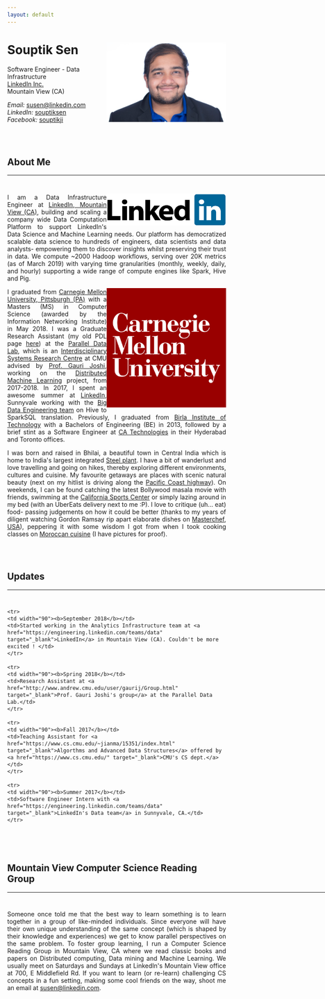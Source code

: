 ```yaml
---
layout: default
---
```


<!-- git add . | git commit -m "changes again6" | git push myorigin-->

# Souptik Sen  <a href="/images/linkedin-profile.png" target="_blank"><img src="images/linkedin-profile.png" alt="Souptik Sen" style="width:275px;" align="right"></a>
Software Engineer - Data Infrastructure <br>
<a href="https://engineering.linkedin.com/teams/data" target="_blank">LinkedIn Inc.</a> <br>
Mountain View (CA) <br>

<em>Email: </em><a href="mailto:susen@linkedin.com">susen@linkedin.com</a> <br>
<em>LinkedIn: </em><a href="https://www.linkedin.com/in/souptiksen/">souptiksen</a> <br>
<em>Facebook: </em><a href="https://www.facebook.com/souptikji">souptikji</a> <br>
<!-- <p><a href="http://doodle.com/dhawaljoh" target="_blank">Meet me!</a> | <a href="http://flask.io/yoUm1" target="_blank">Assign me a task!</a> (please let me know you've added something!)</p> -->

<br>
<br>

## <b>About Me</b>
<hr width="850px">
<hr style="height:10pt; visibility:hidden;" />

<a href="https://engineering.linkedin.com/teams/data" target="_blank"><img src="images/linkedin.png" alt="CMU" width="275" align="right"></a>



<!-- <a href="http://www.cmu.edu/" target="_blank"><img src="images/cmu-logo.png" alt="CMU" style="width:275px;" align="right"></a> -->

<p align="justify" style="max-width:575px">
I am a Data Infrastructure Engineer at <a href="https://engineering.linkedin.com/teams/data" target="_blank">LinkedIn, Mountain View (CA)</a>, building and scaling a company wide Data Computation Platform to support LinkedIn's Data Science and Machine Learning needs. Our platform has democratized scalable data science to hundreds of engineers, data scientists and data analysts- empowering them to discover insights whilst preserving their trust in data. We compute ~2000 Hadoop workflows, serving over 20K metrics (as of March 2019) with varying time granularities (monthly, weekly, daily, and hourly) supporting a wide range of compute engines like Spark, Hive and Pig.
</p>

<a href="http://www.pdl.cmu.edu/" target="_blank"><img src="images/cmu-logo.png" alt="CMU" width="275" align="right"></a>
<p align="justify" style="max-width:575px">
I graduated from <a href="http://www.cmu.edu/" target="_blank">Carnegie Mellon University, Pittsburgh (PA)</a> with a Masters (MS) in Computer Science (awarded by the Information Networking Institute) in May 2018. I was a Graduate Research Assistant (my old PDL page <a href="http://www.pdl.cmu.edu/PEOPLE/souptik.shtml" target="_blank">here</a>) at the <a href="http://www.pdl.cmu.edu/" target="_blank">Parallel Data Lab</a>, which is an <a href="http://www.pdl.cmu.edu/about.shtml" target="_blank">Interdisciplinary Systems Research Centre</a> at CMU advised by <a href="http://www.andrew.cmu.edu/user/gaurij/" target="_blank">Prof. Gauri Joshi</a>, working on the <a href="http://www.andrew.cmu.edu/user/gaurij/Research.html" target="_blank">Distributed Machine Learning</a> project, from 2017-2018. In 2017, I spent an awesome summer at <a href="https://www.linkedin.com" target="_blank">LinkedIn</a>, Sunnyvale working with the <a href="https://engineering.linkedin.com/teams/data" target="_blank">Big Data Engineering team</a> on Hive to SparkSQL translation. Previously, I graduated from <a href="https://www.wikiwand.com/en/Birla_Institute_of_Technology,_Mesra" target="_blank">Birla Institute of Technology</a> with a Bachelors of Engineering (BE) in 2013, followed by a brief stint as a Software Engineer at <a href="https://www.ca.com/us.html" target="_blank">CA Technologies</a> in their Hyderabad and Toronto offices.</p> 

<p align="justify" style="max-width:575px">I was born and raised in Bhilai, a beautiful town in Central India which is home to India's largest integrated <a href="https://www.wikiwand.com/en/Bhilai_Steel_Plant" target="_blank">Steel plant</a>. I have a bit of wanderlust and love travelling and going on hikes, thereby exploring different environments, cultures and cuisine. My favourite getaways are places with scenic natural beauty (next on my hitlist is driving along the <a href="https://www.nationalgeographic.com/travel/road-trips/california-pacific-coast-road-trip/" target="_blank"> Pacific Coast highway</a>). On weekends, I can be found catching the latest Bollywood masala movie with friends, swimming at the <a href="https://www.calsportscenter.com/activities/dropin/open-swim/" target="_blank">California Sports Center</a> or simply lazing around in my bed (with an UberEats delivery next to me :P). I love to critique (uh... eat) food- passing judgements on how it could be better (thanks to my years of diligent watching Gordon Ramsay rip apart elaborate dishes on <a href="https://www.wikiwand.com/en/MasterChef_(American_TV_series)" target="_blank">Masterchef, USA</a>), peppering it with some wisdom I got from when I took cooking classes on <a href="https://olivesforlunch.com/cooking-class/" target="_blank">Moroccan cuisine</a>  (I have pictures for proof).</p>

<br>
<br>

## <b>Updates</b>
<hr width="850">
<hr style="height:10pt; visibility:hidden;" />

<table style="white-space: nowrap;">

    <tr>
    <td width="90"><b>September 2018</b></td>
    <td>Started working in the Analytics Infrastructure team at <a href="https://engineering.linkedin.com/teams/data" target="_blank">LinkedIn</a> in Mountain View (CA). Couldn't be more excited ! </td>
    </tr>

    <tr>
    <td width="90"><b>Spring 2018</b></td>
    <td>Research Assistant at <a href="http://www.andrew.cmu.edu/user/gaurij/Group.html" target="_blank">Prof. Gauri Joshi's group</a> at the Parallel Data Lab.</td>
    </tr>

    <tr>
    <td width="90"><b>Fall 2017</b></td>
    <td>Teaching Assistant for <a href="https://www.cs.cmu.edu/~jianma/15351/index.html" target="_blank">Algorthms and Advanced Data Structures</a> offered by <a href="https://www.cs.cmu.edu/" target="_blank">CMU's CS dept.</a></td>
    </tr>

    <tr>
    <td width="90"><b>Summer 2017</b></td>
    <td>Software Engineer Intern with <a href="https://engineering.linkedin.com/teams/data" target="_blank">LinkedIn's Data team</a> in Sunnyvale, CA.</td>
    </tr>
</table>

<br>
<br>

## <b>Mountain View Computer Science Reading Group</b>
<hr width="850px">
<hr style="height:10pt; visibility:hidden;" />
<p align="justify">Someone once told me that the best way to learn something is to learn together in a group of like-minded individuals. Since everyone will have their own unique understanding of the same concept (which is shaped by their knowledge and experiences) we get to know parallel perspectives on the same problem. To foster group learning, I run a Computer Science Reading Group in Mountain View, CA where we read classic books and papers on Distributed computing, Data mining and Machine Learning. We usually meet on Saturdays and Sundays at LinkedIn's Mountain View office at 700, E Middlefield Rd. If you want to learn (or re-learn) challenging CS concepts in a fun setting, making some cool friends on the way, shoot me an email at <a href="mailto:susen@linkedin.com">susen@linkedin.com</a>.</p>

